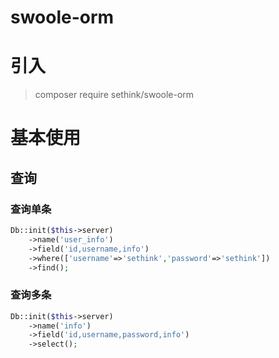 # swoole-orm

# 引入
>composer require sethink/swoole-orm

# 基本使用
## 查询
### 查询单条
```php
Db::init($this->server)
    ->name('user_info')
    ->field('id,username,info')
    ->where(['username'=>'sethink','password'=>'sethink'])
    ->find();
```
### 查询多条
```php
Db::init($this->server)
    ->name('info')
    ->field('id,username,password,info')
    ->select();
```
